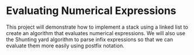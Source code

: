 # Evaluating Numerical Expressions

This project will demonstrate how to implement a stack using a linked list to create an algorithm that evaluates numerical expressions. We will also use the Shunting yard algorithm to parse infix expressions so that we can evaluate them more easily using postfix notation.